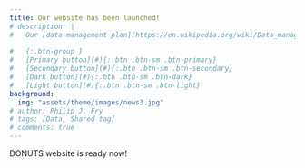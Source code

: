 ```yaml
---
title: Our website has been launched!
# description: |
#   Our [data management plan](https://en.wikipedia.org/wiki/Data_management_plan) (`v1`) is now available.
  
#   {:.btn-group }
#   [Primary button](#){:.btn .btn-sm .btn-primary}
#   [Secondary button](#){:.btn .btn-sm .btn-secondary}
#   [Dark button](#){:.btn .btn-sm .btn-dark}
#   [Light button](#){:.btn .btn-sm .btn-light}
background:
  img: "assets/theme/images/news3.jpg"
# author: Philip J. Fry
# tags: [Data, Shared tag]
# comments: true
---
```


DONUTS website is ready now!